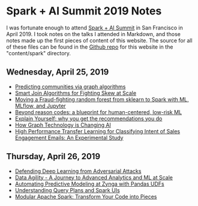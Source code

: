 <!-- date: 2019-04-26 -->
# Spark + AI Summit 2019 Notes
I was fortunate enough to attend [Spark + AI Summit](https://databricks.com/sparkaisummit/north-america) in San Francisco in April 2019. I took notes on the talks I attended in Markdown, and those notes made up the first pieces of content of this website. The source for all of these files can be found in the [Github repo](https://github.com/tuchandra/tuchandra.github.io) for this website in the "content/spark" directory.

## Wednesday, April 25, 2019
 * [Predicting communities via graph algorithms](graph_algorithms.md)
 * [Smart Join Algorithms for Fighting Skew at Scale](smart_join.md)
 * [Moving a Fraud-fighting random forest from sklearn to Spark with ML, MLflow, and Jupyter](fraud_fighting.md)
 * [Beyond reason codes: a blueprint for human-centered, low-risk ML](interpretable_ai.md)
 * [Explain Yourself: why you get the recommendations you do](explain_yourself.md)
 * [How Graph Technology is Changing AI](graph_technology.md)
 * [High Performance Transfer Learning for Classifying Intent of Sales Engagement Emails: An Experimental Study](transfer_learning.md)

## Thursday, April 26, 2019
 * [Defending Deep Learning from Adversarial Attacks](adversarial_attacks.md)
 * [Data Agility - A Journey to Advanced Analytics and ML at Scale](data_agility.md)
 * [Automating Predictive Modeling at Zynga with Pandas UDFs](automated_modeling.md)
 * [Understanding Query Plans and Spark UIs](query_plans.md)
 * [Modular Apache Spark: Transform Your Code into Pieces](modular_spark.md)

